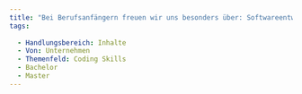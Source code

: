 ```yaml
---
title: "Bei Berufsanfängern freuen wir uns besonders über: Softwareentwicklungsinfrastruktur"
tags:
  
  - Handlungsbereich: Inhalte
  - Von: Unternehmen
  - Themenfeld: Coding Skills
  - Bachelor
  - Master
---
```

